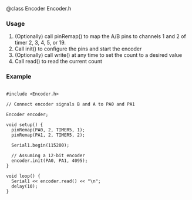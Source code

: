 @class Encoder Encoder.h

### Usage

1. (Optionally) call pinRemap() to map the A/B pins to channels 1 and 2 of timer 2, 3, 4, 5, or 19.
2. Call init() to configure the pins and start the encoder
3. (Optionally) call write() at any time to set the count to a desired value
4. Call read() to read the current count

### Example

~~~{.cpp}

#include <Encoder.h>

// Connect encoder signals B and A to PA0 and PA1

Encoder encoder;

void setup() {
  pinRemap(PA0, 2, TIMER5, 1);
  pinRemap(PA1, 2, TIMER5, 2);

  Serial1.begin(115200);

  // Assuming a 12-bit encoder
  encoder.init(PA0, PA1, 4095);
}

void loop() {
  Serial1 << encoder.read() << "\n";
  delay(10);
}

~~~
